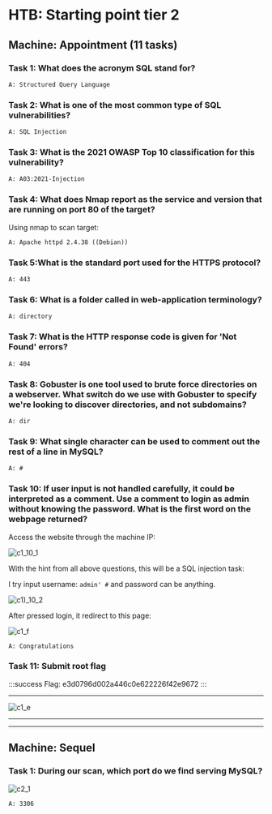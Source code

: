 # HTB: Starting point tier 2

## Machine: Appointment (11 tasks)

### Task 1: What does the acronym SQL stand for?

    A: Structured Query Language

### Task 2: What is one of the most common type of SQL vulnerabilities?

    A: SQL Injection

### Task 3: What is the 2021 OWASP Top 10 classification for this vulnerability?

    A: A03:2021-Injection

### Task 4: What does Nmap report as the service and version that are running on port 80 of the target?

Using nmap to scan target:

    A: Apache httpd 2.4.38 ((Debian))

### Task 5:What is the standard port used for the HTTPS protocol?

    A: 443

### Task 6: What is a folder called in web-application terminology?

    A: directory

### Task 7: What is the HTTP response code is given for 'Not Found' errors?

    A: 404

### Task 8: Gobuster is one tool used to brute force directories on a webserver. What switch do we use with Gobuster to specify we're looking to discover directories, and not subdomains?

    A: dir

### Task 9: What single character can be used to comment out the rest of a line in MySQL?

    A: #

### Task 10: If user input is not handled carefully, it could be interpreted as a comment. Use a comment to login as admin without knowing the password. What is the first word on the webpage returned?

Access the website through the machine IP:

<img src="HackmdWriteup/HTB/StartingPointT2_img/c1_10_1.png" alt="c1_10_1">

With the hint from all above questions, this will be a SQL injection task:

I try input username: `admin' #` and password can be anything.

<img src="HackmdWriteup/HTB/StartingPointT2_img/c1_10_2.png" alt="c1)_10_2">

After pressed login, it redirect to this page:

<img src="HackmdWriteup/HTB/StartingPointT2_img/c1_f.png" alt="c1_f">

    A: Congratulations

### Task 11: Submit root flag

:::success
Flag: e3d0796d002a446c0e622226f42e9672
:::

---

<img src="HackmdWriteup/HTB/StartingPointT2_img/c1_f.png" alt="c1_e">

---

---

## Machine: Sequel

### Task 1: During our scan, which port do we find serving MySQL?

<img src="HackmdWriteup/HTB/StartingPointT2_img/c1_f.png" alt="c2_1">

    A: 3306
